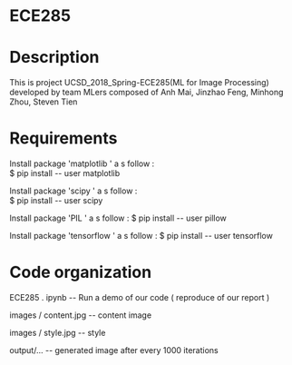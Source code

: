 # ECE285

Description
===========
This is project UCSD_2018_Spring-ECE285(ML for Image Processing) developed by team MLers 
composed of Anh Mai, Jinzhao Feng, Minhong Zhou, Steven Tien

Requirements
============
Install package 'matplotlib ' a s follow :          
$ pip install -- user matplotlib         

Install package 'scipy ' a s follow :      
$ pip install -- user scipy

Install package 'PIL ' a s follow :
$ pip install -- user pillow

Install package 'tensorflow ' a s follow :
$ pip install -- user tensorflow

Code organization
=================
ECE285 . ipynb -- Run a demo of our code ( reproduce of our report )

images / content.jpg -- content image 

images / style.jpg -- style

output/... -- generated image after every 1000 iterations
